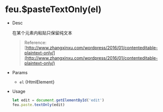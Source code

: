 # feu.$pasteTextOnly(el)

- Desc

  在某个元素内粘贴只保留纯文本
  > Reference: [http://www.zhangxinxu.com/wordpress/2016/01/contenteditable-plaintext-only/](http://www.zhangxinxu.com/wordpress/2016/01/contenteditable-plaintext-only/)
- Params

  - `el` {HtmlElement}

- Usage

  ```javascript
  let edit = document.getElementById('edit')
  feu.paste.textOnly(edit)
  ```
